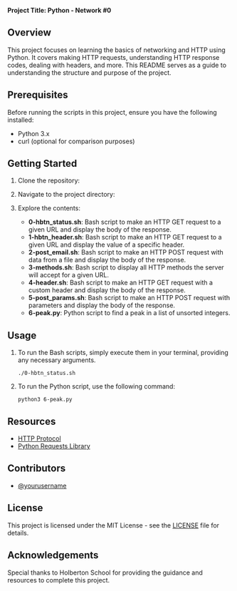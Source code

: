 **Project Title: Python - Network #0**

## Overview
This project focuses on learning the basics of networking and HTTP using Python. It covers making HTTP requests, understanding HTTP response codes, dealing with headers, and more. This README serves as a guide to understanding the structure and purpose of the project.

## Prerequisites
Before running the scripts in this project, ensure you have the following installed:
- Python 3.x
- curl (optional for comparison purposes)

## Getting Started
1. Clone the repository:

2. Navigate to the project directory:

3. Explore the contents:
   - **0-hbtn_status.sh**: Bash script to make an HTTP GET request to a given URL and display the body of the response.
   - **1-hbtn_header.sh**: Bash script to make an HTTP GET request to a given URL and display the value of a specific header.
   - **2-post_email.sh**: Bash script to make an HTTP POST request with data from a file and display the body of the response.
   - **3-methods.sh**: Bash script to display all HTTP methods the server will accept for a given URL.
   - **4-header.sh**: Bash script to make an HTTP GET request with a custom header and display the body of the response.
   - **5-post_params.sh**: Bash script to make an HTTP POST request with parameters and display the body of the response.
   - **6-peak.py**: Python script to find a peak in a list of unsorted integers.

## Usage
1. To run the Bash scripts, simply execute them in your terminal, providing any necessary arguments.
   ```
   ./0-hbtn_status.sh
   ```

2. To run the Python script, use the following command:
   ```
   python3 6-peak.py
   ```

## Resources
- [HTTP Protocol](https://developer.mozilla.org/en-US/docs/Web/HTTP)
- [Python Requests Library](https://requests.readthedocs.io/en/master/)

## Contributors
- [@yourusername](https://github.com/lesuuda)

## License
This project is licensed under the MIT License - see the [LICENSE](LICENSE) file for details.

## Acknowledgements
Special thanks to Holberton School for providing the guidance and resources to complete this project.